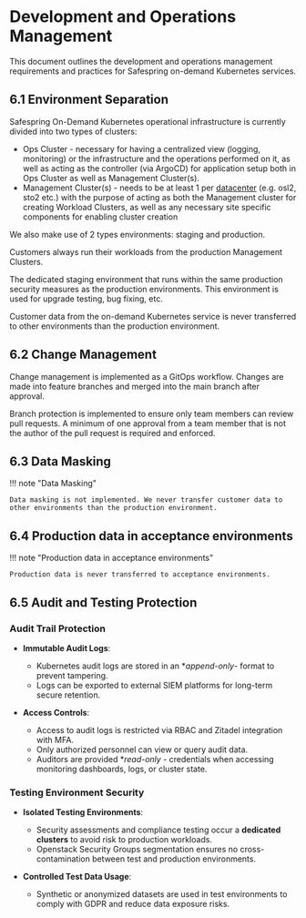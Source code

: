 # Development and Operations Management

This document outlines the development and operations management requirements and practices for Safespring on-demand Kubernetes services.

## 6.1 Environment Separation

Safespring On-Demand Kubernetes operational infrastructure is currently divided into two types of clusters:

- Ops Cluster - necessary for having a centralized view (logging, monitoring) or the infrastructure and the operations performed on it, as well as acting as the controller (via ArgoCD) for application setup both in Ops Cluster as well as Management Cluster(s).
- Management Cluster(s) - needs to be at least 1 per [datacenter](../../index.md#services) (e.g. osl2, sto2 etc.) with the purpose of acting as both the Management cluster for creating Workload Clusters, as well as any necessary site specific components for enabling cluster creation

We also make use of 2 types environments: staging and production.

Customers always run their workloads from the production Management Clusters.

The dedicated staging environment that runs within the same production security measures as the production environments. This environment is used for upgrade testing, bug fixing, etc.

Customer data from the on-demand Kubernetes service is never transferred to other environments than the production environment.

## 6.2 Change Management

Change management is implemented as a GitOps workflow. Changes are made into feature branches and merged into the main branch after approval.

Branch protection is implemented to ensure only team members can review pull requests. A minimum of one approval from a team member that is not the author of the pull request is required and enforced.

## 6.3 Data Masking

!!! note "Data Masking"

    Data masking is not implemented. We never transfer customer data to other environments than the production environment.

## 6.4 Production data in acceptance environments

!!! note "Production data in acceptance environments"

    Production data is never transferred to acceptance environments.

## 6.5 Audit and Testing Protection

### Audit Trail Protection

- **Immutable Audit Logs**:

  - Kubernetes audit logs are stored in an **append-only*- format to prevent tampering.
  - Logs can be exported to external SIEM platforms for long-term secure retention.
- **Access Controls**:

  - Access to audit logs is restricted via RBAC and Zitadel integration with MFA.
  - Only authorized personnel can view or query audit data.
  - Auditors are provided **read-only* - credentials when accessing monitoring dashboards, logs, or cluster state.

### Testing Environment Security

- **Isolated Testing Environments**:

  - Security assessments and compliance testing occur a **dedicated clusters** to avoid risk to production workloads.
  - Openstack Security Groups segmentation ensures no cross-contamination between test and production environments.

- **Controlled Test Data Usage**:

  - Synthetic or anonymized datasets are used in test environments to comply with GDPR and reduce data exposure risks.
